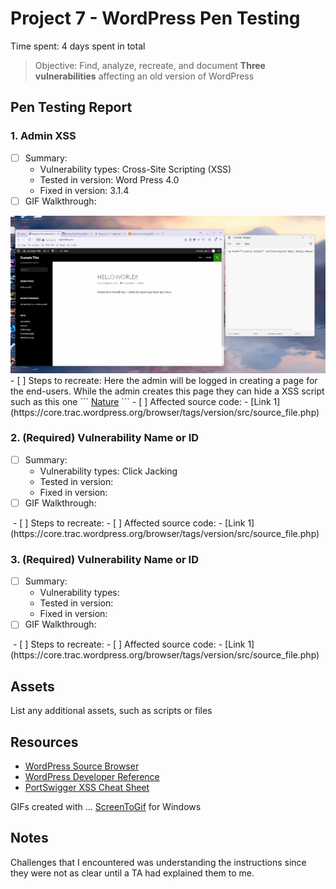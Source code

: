 # Project 7 - WordPress Pen Testing

Time spent: 4 days spent in total

> Objective: Find, analyze, recreate, and document **Three vulnerabilities** affecting an old version of WordPress

## Pen Testing Report

### 1. Admin XSS

- [ ] Summary: 
  - Vulnerability types: Cross-Site Scripting (XSS)
  - Tested in version: Word Press 4.0
  - Fixed in version: 3.1.4
- [ ] GIF Walkthrough:
<img src="XSS Attack.gif" width="800">
- [ ] Steps to recreate:
Here the admin will be logged in creating a page for the end-users. While the admin creates this page they can hide a XSS script such as this one ``` <a href="></a><a title=" onClick=alert('Well_hello_there') "> Nature</a> ``` 
- [ ] Affected source code:
  - [Link 1](https://core.trac.wordpress.org/browser/tags/version/src/source_file.php)
  
### 2. (Required) Vulnerability Name or ID

- [ ] Summary: 
  - Vulnerability types: Click Jacking
  - Tested in version:
  - Fixed in version: 
- [ ] GIF Walkthrough:
<img src="" width="800">
- [ ] Steps to recreate: 
- [ ] Affected source code:
  - [Link 1](https://core.trac.wordpress.org/browser/tags/version/src/source_file.php)

### 3. (Required) Vulnerability Name or ID

- [ ] Summary: 
  - Vulnerability types:
  - Tested in version:
  - Fixed in version: 
- [ ] GIF Walkthrough:
<img src="" width="800">
- [ ] Steps to recreate: 
- [ ] Affected source code:
  - [Link 1](https://core.trac.wordpress.org/browser/tags/version/src/source_file.php)

## Assets

List any additional assets, such as scripts or files

## Resources

- [WordPress Source Browser](https://core.trac.wordpress.org/browser/)
- [WordPress Developer Reference](https://developer.wordpress.org/reference/)
- [PortSwigger XSS Cheat Sheet](https://portswigger.net/web-security/cross-site-scripting/cheat-sheet)

GIFs created with  ...
[ScreenToGif](https://www.screentogif.com/) for Windows

## Notes
Challenges that I encountered was understanding the instructions since they were not as clear until a TA had explained them to me.
